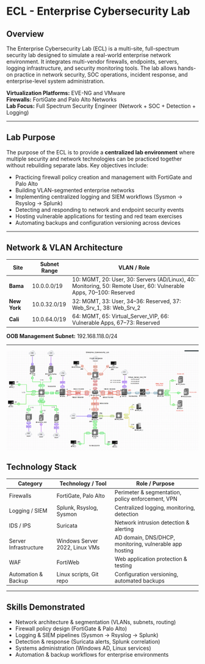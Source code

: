 # ECL - Enterprise Cybersecurity Lab

## Overview
The Enterprise Cybersecurity Lab (ECL) is a multi-site, full-spectrum security lab designed to simulate a real-world enterprise network environment. It integrates multi-vendor firewalls, endpoints, servers, logging infrastructure, and security monitoring tools. The lab allows hands-on practice in network security, SOC operations, incident response, and enterprise-level system administration.

**Virtualization Platforms:** EVE-NG and VMware  
**Firewalls:** FortiGate and Palo Alto Networks  
**Lab Focus:** Full Spectrum Security Engineer (Network + SOC + Detection + Logging)

---

## Lab Purpose
The purpose of the ECL is to provide a **centralized lab environment** where multiple security and network technologies can be practiced together without rebuilding separate labs. Key objectives include:

- Practicing firewall policy creation and management with FortiGate and Palo Alto
- Building VLAN-segmented enterprise networks
- Implementing centralized logging and SIEM workflows (Sysmon → Rsyslog → Splunk)
- Detecting and responding to network and endpoint security events
- Hosting vulnerable applications for testing and red team exercises
- Automating backups and configuration versioning across devices

---

## Network & VLAN Architecture

| Site       | Subnet Range     | VLAN / Role                      |
|------------|----------------|----------------------------------|
| **Bama**   | 10.0.0.0/19     | 10: MGMT, 20: User, 30: Servers (AD/Linux), 40: Monitoring, 50: Remote User, 60: Vulnerable Apps, 70–100: Reserved |
| **New York** | 10.0.32.0/19  | 32: MGMT, 33: User, 34–36: Reserved, 37: Web_Srv_1, 38: Web_Srv_2 |
| **Cali**   | 10.0.64.0/19    | 64: MGMT, 65: Virtual_Server_VIP, 66: Vulnerable Apps, 67–73: Reserved |

**OOB Management Subnet:** 192.168.118.0/24

---
![Network Topology](screenshots/network_topology.png)


## Technology Stack

| Category           | Technology / Tool                  | Role / Purpose |
|-------------------|-----------------------------------|----------------|
| Firewalls          | FortiGate, Palo Alto              | Perimeter & segmentation, policy enforcement, VPN |
| Logging / SIEM     | Splunk, Rsyslog, Sysmon           | Centralized logging, monitoring, detection |
| IDS / IPS          | Suricata                          | Network intrusion detection & alerting |
| Server Infrastructure | Windows Server 2022, Linux VMs | AD domain, DNS/DHCP, monitoring, vulnerable app hosting |
| WAF                | FortiWeb                           | Web application protection & testing |
| Automation & Backup | Linux scripts, Git repo           | Configuration versioning, automated backups |

---

## Skills Demonstrated

- Network architecture & segmentation (VLANs, subnets, routing)
- Firewall policy design (FortiGate & Palo Alto)
- Logging & SIEM pipelines (Sysmon → Rsyslog → Splunk)
- Detection & response (Suricata alerts, Splunk correlation)
- Systems administration (Windows AD, Linux services)
- Automation & backup workflows for enterprise environments

